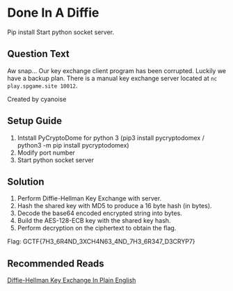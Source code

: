 # Done In A Diffie
Pip install Start python socket server.

## Question Text
Aw snap... Our key exchange client program has been corrupted. Luckily we have a backup plan. There is a manual key exchange server located at `nc play.spgame.site 10012`.

Created by cyanoise

## Setup Guide
1. Intstall PyCryptoDome for python 3 (pip3 install pycryptodomex / python3 -m pip install pycryptodomex)
2. Modify port number
3. Start python socket server

## Solution
1. Perform Diffie-Hellman Key Exchange with server.
2. Hash the shared key with MD5 to produce a 16 byte hash (in bytes).
3. Decode the base64 encoded encrypted string into bytes.
4. Build the AES-128-ECB key with the shared key hash.
5. Perform decryption on the ciphertext to obtain the flag.

Flag: GCTF{7H3_6R4ND_3XCH4N63_4ND_7H3_6R347_D3CRYP7}

## Recommended Reads
[Diffie-Hellman Key Exchange In Plain English](https://security.stackexchange.com/questions/45963/diffie-hellman-key-exchange-in-plain-english#answer-60659)
